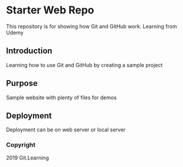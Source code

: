 # Starter Web Repo

This repository is for showing how Git and GitHub work. Learning from Udemy

## Introduction

Learning how to use Git and GitHub by creating a sample project

## Purpose

Sample website with plenty of files for demos

## Deployment

Deployment can be on web server or local server

### Copyright

2019 Git.Learning
